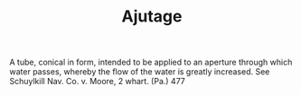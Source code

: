 ---
title: Ajutage
permalink: "/definitions/ajutage.html"
body: A tube, conical in form, intended to be applied to an aperture through which
  water passes, whereby the flow of the water is greatly increased. See Schuylkill
  Nav. Co. v. Moore, 2 whart. (Pa.) 477
published_at: '2018-07-07'
layout: post
---